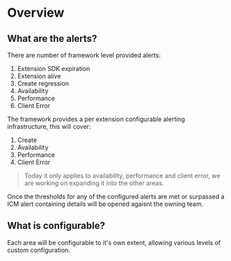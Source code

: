 <a name="overview"></a>
# Overview
<a name="overview-what-are-the-alerts"></a>
## What are the alerts?

There are number of framework level provided alerts:

1. Extension SDK expiration
1. Extension alive
1. Create regression
1. Availability
1. Performance
1. Client Error

The framework provides a per extension configurable alerting infrastructure, this will cover:

1. Create
1. Availability
1. Performance
1. Client Error

> Today it only applies to availability, performance and client error, we are working on expanding it into the other areas.

Once the thresholds for any of the configured alerts are met or surpassed a ICM alert containing details will be opened agaisnt the owning team.

<a name="overview-what-is-configurable"></a>
## What is configurable?

Each area will be configurable to it's own extent, allowing various levels of custom configuration.